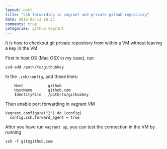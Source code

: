 ```yaml
---
layout: post
title: "ssh forwarding in vagrant and private github repository"
date: 2015-02-13 16:23
comments: true
categories: github vagrant
---
```


It is how to checkout git private repository from within a VM without leaving a key in the VM

First in host OS (Mac OSX in my case), run 

    ssd-add /path/to/githubkey

In the `.ssh/config`, add these lines:

        Host           github
        HostName       github.com
        IdentityFile   /path/to/githubkey

Then enable port forwarding in vagrant VM

    Vagrant.configure("2") do |config|
      config.ssh.forward_agent = true


After you have run `vagrant up`, you can test the connection in the VM by running

    ssh -T git@github.com


